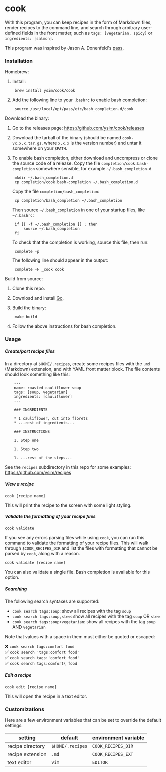 # cook

With this program, you can keep recipes in the form of Markdown files, render
recipes to the command line, and search through arbitrary user-defined fields
in the front matter, such as `tags: [vegetarian, spicy]` or
`ingredients: [salmon]`.

This program was inspired by Jason A. Donenfeld's
[pass](https://www.passwordstore.org/).

### Installation

Homebrew:

1. Install:

        brew install ysim/cook/cook

1. Add the following line to your `.bashrc` to enable bash completion:

        source /usr/local/opt/pass/etc/bash_completion.d/cook

Download the binary:

1. Go to the releases page: <https://github.com/ysim/cook/releases>

1. Download the tarball of the binary (should be named `cook-vx.x.x.tar.gz`,
where `x.x.x` is the version number) and untar it somewhere on your `$PATH`.

1. To enable bash completion, either download and uncompress or clone the source
code of a release. Copy the file `completion/cook.bash-completion` somewhere
sensible, for example `~/.bash_completion.d`.

        mkdir ~/.bash_completion.d
        cp completion/cook.bash-completion ~/.bash_completion.d

    Copy the file `completion/bash_completion`:

        cp completion/bash_completion ~/.bash_completion

    Then source `~/.bash_completion` in one of your startup files, like
`~/.bashrc`:

        if [[ -f ~/.bash_completion ]] ; then
            source ~/.bash_completion
        fi

    To check that the completion is working, source this file, then run:

        complete -p

    The following line should appear in the output:

        complete -F _cook cook

Build from source:

1. Clone this repo.

1. Download and install [Go](https://golang.org/).

1. Build the binary:

        make build

1. Follow the above instructions for bash completion.

### Usage

##### Create/port recipe files

In a directory at `$HOME/.recipes`, create some recipes files with the `.md`
(Markdown) extension, and with YAML front matter block. The file contents
should look something like this:

        ---
        name: roasted cauliflower soup
        tags: [soup, vegetarian]
        ingredients: [cauliflower]
        ---

        ### INGREDIENTS

        * 1 cauliflower, cut into florets
        * ...rest of ingredients...

        ### INSTRUCTIONS

        1. Step one

        1. Step two

        1. ...rest of the steps...

See the `recipes` subdirectory in this repo for some examples:
<https://github.com/ysim/recipes>

##### View a recipe

    cook [recipe name]

This will print the recipe to the screen with some light styling.

##### Validate the formatting of your recipe files

    cook validate

If you see any errors parsing files while using `cook`, you can run this
command to validate the formatting of your recipe files. This will walk through
`$COOK_RECIPES_DIR` and list the files with formatting that cannot be parsed by
`cook`, along with a reason.

    cook validate [recipe name]

You can also validate a single file. Bash completion is available for this
option.

##### Searching

The following search syntaxes are supported:

* `cook search tags:soup`: show all recipes with the tag `soup`
* `cook search tags:soup,stew`: show all recipes with the tag `soup` OR
`stew`
* `cook search tags:soup+vegetarian`: show all recipes with the tag `soup`
AND `vegetarian`

Note that values with a space in them must either be quoted or escaped:

❌ `cook search tags:comfort food`  
✅ `cook search 'tags:comfort food'`  
✅ `cook search tags:'comfort food'`  
✅ `cook search tags:comfort\ food`

##### Edit a recipe

    cook edit [recipe name]

This will open the recipe in a text editor.

### Customizations

Here are a few environment variables that can be set to override the default
settings:

| setting          | default          | environment variable |
| ---------------- | ---------------- | -------------------- |
| recipe directory | `$HOME/.recipes` | `COOK_RECIPES_DIR`   |
| recipe extension | `.md`            | `COOK_RECIPES_EXT`   |
| text editor      | `vim`            | `EDITOR`             |
